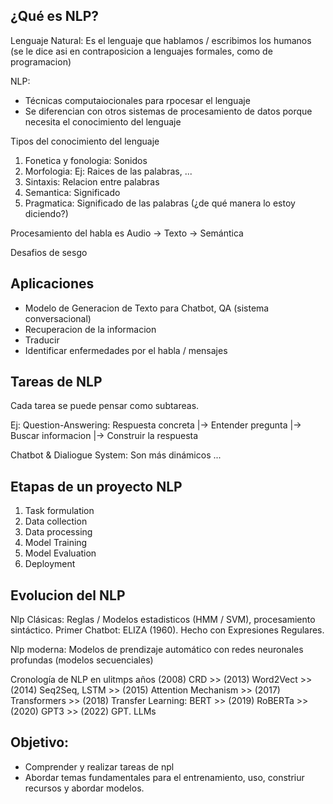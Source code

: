 ## ¿Qué es NLP?

Lenguaje Natural: Es el lenguaje que hablamos / escribimos los humanos (se le dice asi en contraposicion a lenguajes formales, como de programacion)

NLP:
- Técnicas computaiocionales para rpocesar el lenguaje
- Se diferencian con otros sistemas de procesamiento de datos porque necesita el conocimiento del lenguaje

Tipos del conocimiento del lenguaje 
1. Fonetica y fonologia: Sonidos 
2. Morfologia: Ej: Raices de las palabras, ...
3. Sintaxis: Relacion entre palabras
4. Semantica: Significado
5. Pragmatica: Significado de las palabras (¿de qué manera lo estoy diciendo?)

Procesamiento del habla es Audio -> Texto -> Semántica

Desafios de sesgo

## Aplicaciones

- Modelo de Generacion de Texto para Chatbot, QA (sistema conversacional)
- Recuperacion de la informacion
- Traducir
- Identificar enfermedades por el habla / mensajes

## Tareas de NLP
Cada tarea se puede pensar como subtareas.

Ej: 
Question-Answering: Respuesta concreta
    |-> Entender pregunta
    |-> Buscar informacion
    |-> Construir la respuesta

Chatbot & Dialiogue System: Son más dinámicos
...

## Etapas de un proyecto NLP
1. Task formulation
2. Data collection
3. Data processing 
4. Model Training
5. Model Evaluation
6. Deployment


## Evolucion del NLP
Nlp Clásicas: Reglas / Modelos estadisticos (HMM / SVM), procesamiento sintáctico. 
    Primer Chatbot: ELIZA (1960). Hecho con Expresiones Regulares.

Nlp moderna: Modelos de prendizaje automático con redes neuronales profundas (modelos secuenciales)

Cronología de NLP en ulitmps años
(2008) CRD >> (2013) Word2Vect >> (2014) Seq2Seq, LSTM >> (2015) Attention Mechanism >> (2017) Transformers >> 
(2018) Transfer Learning: BERT >> (2019) RoBERTa >> (2020) GPT3 >> (2022) GPT. LLMs


## Objetivo: 
- Comprender y realizar tareas de npl
- Abordar temas fundamentales para el entrenamiento, uso, constriur recursos y abordar modelos.
